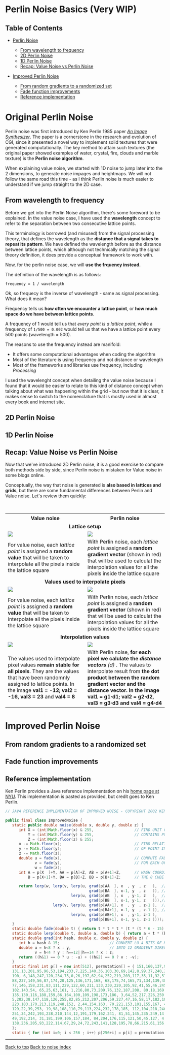 # Perlin Noise Basics (Very WIP)

## Table of Contents

- [Perlin Noise](#perlin-noise)
    - [From wavelength to frequency](#from-wavelength-to-frequency)
    - [2D Perlin Noise](#2d-perlin-noise)
    - [1D Perlin Noise](#1d-perlin-noise)
    - [Recap: Value Noise vs Perlin Noise](#recap-value-noise-vs-perlin-noise)

- [Improved Perlin Noise](#improved-perlin-noise)
    - [From random gradients to a randomized set](#from-random-gradients-to-a-randomized-set)
    - [Fade function improvements](#fade-function-improvements)
    - [Reference implementation](#reference-implementation)


# Original Perlin Noise

Perlin noise was first introduced by Ken Perlin 1985 paper _[An Image Synthesizer](https://dl.acm.org/doi/10.1145/325165.325247)_. The paper is a cornerstone in the research and evolution of CGI, since it presented a novel way to implement solid textures that were generated computationally. The key method to attain such textures (the original paper showed examples of water, crystal, fire, clouds and marble texture) is the **Perlin noise algorithm**.

When explaining value noise, we started with 1D noise to jump later into the 2 dimensions, to generate noise impages and heightmaps. We will not follow the same road this time - as I think Perlin noise is much easier to understand if we jump straight to the 2D case. 


## From wavelength to frequency
Before we get into the Perlin Noise algorithm, there's some foreword to be explained. In the value noise case, I have used the **wavelength** concept to refer to the separation between two consecutive lattice points. 

This terminology is borrowed (and misused) from the signal processing theory, that defines the wavelength as the **distance that a signal takes to repeat its pattern**. We have defined the wavelength before as the distance between lattice points, which although not technically matching the signal theory definition, it does provide a conceptual framework to work with. 

Now, for the perlin noise case, we will **use the frquency instead.** 

The definition of the wavelength is as follows:

```
frequency = 1 / wavelength
```
Ok, so frequecy is the inverse of wavelength - same as signal processing. What does it mean? 

Frequency tells us **how often we encounter a lattice point**, or **how much space do we have between lattice points**.

A frequency of 1 would tell us that _every point is a lattice point_, while a frequency of `1/500 = 0.002` would tell us that we have a lattice point every 500 points (wavelength = 500).

The reasons to use the frequency instead are manifold:

- It offers some computational advantages when coding the algorithm
- Most of the literature is using frequency and not distance or wavelength
- Most of the frameworks and libraries use frequency, including *Processing*

I used the wavelenght concept when detailing the value noise because I found that it would be easier to relate to this kind of distance concept when talking about what was happening within the grid - but now that it is clear, it makes sense to switch to the nomenclature that is mostly used in almost every book and internet site. 

## 2D Perlin Noise
## 1D Perlin Noise
    
## Recap: Value Noise vs Perlin Noise

Now that we've introduced 2D Perlin noise, it is a good exercise to compare both methods side by side, since Perlin noise is mistaken for Value noise in some blogs online. 

Conceptually, the way that noise is generated is **also based in lattices and grids**, but there are some fundamental differences between Perlin and Value noise. Let's review them quickly:

<br/>

<table style="width:100%">
    <tr>
        <th style="width:33%">Value noise</th>
        <th style="width:33%">Perlin noise</th>
    </tr>
    <tr>
        <td colspan="2" align="center"><b>Lattice setup</b></td>
    </tr>
    <tr>
        <td><img src="./images/lattice_setup_value.png"></td>
        <td><img src="./images/lattice_setup_perlin.png"></td>
    </tr>
    <tr>
        <td>For value noise, each <i>lattice point</i> is assigned a <b>random value</b> that will be taken to interpolate all the pixels inside the lattice square</td>
        <td>With Perlin noise, each <i>lattice point</i> is assigned a <b>random gradient vector</b> (shown in red) that will be used to calculat the interpolation values for all the pixels inside the lattice square</td>
    </tr>
    <tr>
        <td colspan="2" align="center"><b>Values used to interpolate pixels</b></td>
    </tr>
    <tr>
        <td><img src="./images/lattice_setup_value.png"></td>
        <td><img src="./images/lattice_dist_gradient_perlin.png"></td>
    </tr>
    <td>For value noise, each <i>lattice point</i> is assigned a <b>random value</b> that will be taken to interpolate all the pixels inside the lattice square</td>
    <td>With Perlin noise, each <i>lattice point</i> is assigned a <b>random gradient vector</b> (shown in red) that will be used to calculat the interpolation values for all the pixels inside the lattice square</td>
    <tr>
        <td colspan="2" align="center"><b>Interpolation values</b></td>
    </tr>
    <tr>
        <td><img src="./images/lattice_values_valuenoise.png"></td>
        <td><img src="./images/lattice_values_perlin.png"></td>
    </tr>
    <td>The values used to interpolate pixel values <b>remain stable for all pixels</b>. They are the values that have been randomnly assigned to lattice points. In the image <b>val1 = -12; val2 = -16, val3 = 23</b> and  <b> val4 = 8</b></td> 
    <td>With Perlin noise, <b> for each pixel we calulate the <i>distance vectors</b> (d) </i>. The values to interpolate result from <b>the dot product between the random gradient vector and the distance vector. In the image <b>val1 = g1·d1; val2 = g2·d2, val3 = g3·d3</b> and  <b> val4 = g4·d4</b></td>
</table>





# Improved Perlin Noise
## From random gradients to a randomized set
## Fade function improvements
## Reference implementation

Ken Perlin provides a Java reference implementation on his [home page at NYU](https://cs.nyu.edu/~perlin/noise/). This implementation is pasted as provided, but credit goes to Ken Perlin.

```Java
// JAVA REFERENCE IMPLEMENTATION OF IMPROVED NOISE - COPYRIGHT 2002 KEN PERLIN.

public final class ImprovedNoise {
   static public double noise(double x, double y, double z) {
      int X = (int)Math.floor(x) & 255,                  // FIND UNIT CUBE THAT
          Y = (int)Math.floor(y) & 255,                  // CONTAINS POINT.
          Z = (int)Math.floor(z) & 255;
      x -= Math.floor(x);                                // FIND RELATIVE X,Y,Z
      y -= Math.floor(y);                                // OF POINT IN CUBE.
      z -= Math.floor(z);
      double u = fade(x),                                // COMPUTE FADE CURVES
             v = fade(y),                                // FOR EACH OF X,Y,Z.
             w = fade(z);
      int A = p[X  ]+Y, AA = p[A]+Z, AB = p[A+1]+Z,      // HASH COORDINATES OF
          B = p[X+1]+Y, BA = p[B]+Z, BB = p[B+1]+Z;      // THE 8 CUBE CORNERS,

      return lerp(w, lerp(v, lerp(u, grad(p[AA  ], x  , y  , z   ),  // AND ADD
                                     grad(p[BA  ], x-1, y  , z   )), // BLENDED
                             lerp(u, grad(p[AB  ], x  , y-1, z   ),  // RESULTS
                                     grad(p[BB  ], x-1, y-1, z   ))),// FROM  8
                     lerp(v, lerp(u, grad(p[AA+1], x  , y  , z-1 ),  // CORNERS
                                     grad(p[BA+1], x-1, y  , z-1 )), // OF CUBE
                             lerp(u, grad(p[AB+1], x  , y-1, z-1 ),
                                     grad(p[BB+1], x-1, y-1, z-1 ))));
   }
   static double fade(double t) { return t * t * t * (t * (t * 6 - 15) + 10); }
   static double lerp(double t, double a, double b) { return a + t * (b - a); }
   static double grad(int hash, double x, double y, double z) {
      int h = hash & 15;                      // CONVERT LO 4 BITS OF HASH CODE
      double u = h<8 ? x : y,                 // INTO 12 GRADIENT DIRECTIONS.
             v = h<4 ? y : h==12||h==14 ? x : z;
      return ((h&1) == 0 ? u : -u) + ((h&2) == 0 ? v : -v);
   }
   static final int p[] = new int[512], permutation[] = { 151,160,137,91,90,15,
   131,13,201,95,96,53,194,233,7,225,140,36,103,30,69,142,8,99,37,240,21,10,23,
   190, 6,148,247,120,234,75,0,26,197,62,94,252,219,203,117,35,11,32,57,177,33,
   88,237,149,56,87,174,20,125,136,171,168, 68,175,74,165,71,134,139,48,27,166,
   77,146,158,231,83,111,229,122,60,211,133,230,220,105,92,41,55,46,245,40,244,
   102,143,54, 65,25,63,161, 1,216,80,73,209,76,132,187,208, 89,18,169,200,196,
   135,130,116,188,159,86,164,100,109,198,173,186, 3,64,52,217,226,250,124,123,
   5,202,38,147,118,126,255,82,85,212,207,206,59,227,47,16,58,17,182,189,28,42,
   223,183,170,213,119,248,152, 2,44,154,163, 70,221,153,101,155,167, 43,172,9,
   129,22,39,253, 19,98,108,110,79,113,224,232,178,185, 112,104,218,246,97,228,
   251,34,242,193,238,210,144,12,191,179,162,241, 81,51,145,235,249,14,239,107,
   49,192,214, 31,181,199,106,157,184, 84,204,176,115,121,50,45,127, 4,150,254,
   138,236,205,93,222,114,67,29,24,72,243,141,128,195,78,66,215,61,156,180
   };
   static { for (int i=0; i < 256 ; i++) p[256+i] = p[i] = permutation[i]; }
```

***
[Back to top](#table-of-contents)
[Back to noise index](readme.md)






